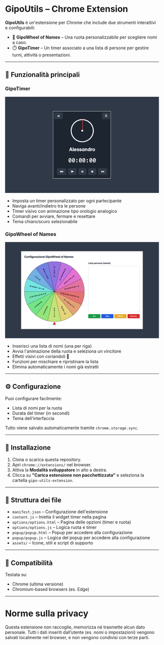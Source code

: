 # GipoUtils – Chrome Extension

**GipoUtils** è un'estensione per Chrome che include due strumenti interattivi e configurabili:

- 🎡 **GipoWheel of Names** – Una ruota personalizzabile per scegliere nomi a caso.
- ⏱️ **GipoTimer** – Un timer associato a una lista di persone per gestire turni, attività o presentazioni.

---

## 🧩 Funzionalità principali

### GipoTimer

![Screenshot dell’estensione](assets/images/Screen_1.png)

- Imposta un timer personalizzato per ogni partecipante
- Naviga avanti/indietro tra le persone
- Timer visivo con animazione tipo orologio analogico
- Comandi per avviare, fermare e resettare
- Tema chiaro/scuro selezionabile

### GipoWheel of Names

![Screenshot dell’estensione](assets/images/Screen_2.png)

- Inserisci una lista di nomi (una per riga)
- Avvia l'animazione della ruota e seleziona un vincitore
- Effetti visivi con coriandoli 🎉
- Funzioni per mischiare e ripristinare la lista
- Elimina automaticamente i nomi già estratti

---

## ⚙️ Configurazione

Puoi configurare facilmente:

- Lista di nomi per la ruota
- Durata del timer (in secondi)
- Tema dell’interfaccia

Tutto viene salvato automaticamente tramite `chrome.storage.sync`.

---

## 🚀 Installazione

1. Clona o scarica questa repository.
2. Apri `chrome://extensions/` nel browser.
3. Attiva la **Modalità sviluppatore** in alto a destra.
4. Clicca su **"Carica estensione non pacchettizzata"** e seleziona la cartella `gipo-utils-extension`.

---

## 📁 Struttura dei file

- `manifest.json` – Configurazione dell'estensione
- `content.js` – Inietta il widget timer nella pagina
- `options/options.html` – Pagina delle opzioni (timer e ruota)
- `options/options.js` – Logica ruota e timer
- `popup/popup.html` – Popup per accedere alla configurazione
- `popup/popup.js` – Logica del popup per accedere alla configurazione
- `assets/` – Icone, stili e script di supporto

---

## 🧪 Compatibilità

Testata su:

- Chrome (ultima versione)
- Chromium-based browsers (es. Edge)

---

# Norme sulla privacy

Questa estensione non raccoglie, memorizza né trasmette alcun dato personale. Tutti i dati inseriti dall’utente (es. nomi o impostazioni) vengono salvati localmente nel browser, e non vengono condivisi con terze parti.
